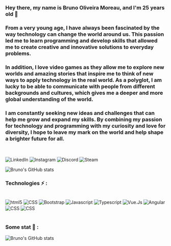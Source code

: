 

### Hey there, my name is Bruno Oliveira Moreau, and I'm 25 years old 👋 

### From a very young age, I have always been fascinated by the way technology can change the world around us. This passion led me to learn programming and develop skills that allowed me to create creative and innovative solutions to everyday problems.

###  In addition, I love video games as they allow me to explore new worlds and amazing stories that inspire me to think of new ways to apply technology in the real world. As a polyglot, I am lucky to be able to communicate with people from different backgrounds and cultures, which gives me a deeper and more global understanding of the world.

###  I am constantly seeking new ideas and challenges that can help me grow and expand my skills. By combining my passion for technology and programming with my curiosity and love for diversity, I hope to leave my mark on the world and help shape a brighter future for all.

 <br/>

![LinkedIn](https://img.shields.io/badge/LinkedIn-0077B5?style=for-the-badge&logo=linkedin&logoColor=white (https://www.linkedin.com/in/bruno-moreau-171584211/))
![Instagram](https://img.shields.io/badge/Instagram-E4405F?style=for-the-badge&logo=instagram&logoColor=white (https://www.instagram.com/whosbart/))
![Discord](https://img.shields.io/badge/Discord-7289DA?style=for-the-badge&logo=discord&logoColor=white (https://discord.com/channels/brunoolv#9795))
![Steam](https://img.shields.io/badge/Steam-000000?style=for-the-badge&logo=steam&logoColor=white (https://steamcommunity.com/profiles/76561198094172734/))


![Bruno's GitHub stats](https://github-readme-stats.vercel.app/api?username=brumo97&show_icons=true&theme=transparent)



###  Technologies  ⚡ : 
<div style ="display: inline_block"> <br/>
<img align ="center" src="https://img.shields.io/badge/HTML5-E34F26?style=for-the-badge&logo=html5&logoColor=white" alt ="html5">
<img align ="center" src="https://img.shields.io/badge/CSS3-1572B6?style=for-the-badge&logo=css3&logoColor=white" alt ="CSS">
<img align ="center" src="https://img.shields.io/badge/Bootstrap-563D7C?style=for-the-badge&logo=bootstrap&logoColor=white" alt ="Bootstrap">
<img align ="center" src="https://img.shields.io/badge/JavaScript-F7DF1E?style=for-the-badge&logo=javascript&logoColor=black" alt ="Javascript">
<img align ="center" src="https://img.shields.io/badge/TypeScript-007ACC?style=for-the-badge&logo=typescript&logoColor=white" alt ="Typescript">
<img align ="center" src="https://img.shields.io/badge/Vue.js-35495E?style=for-the-badge&logo=vue.js&logoColor=4FC08D" alt ="Vue.Js">
<img align ="center" src="https://img.shields.io/badge/Angular-DD0031?style=for-the-badge&logo=angular&logoColor=white" alt ="Angular">
<img align ="center" src="https://img.shields.io/badge/MySQL-00000F?style=for-the-badge&logo=mysql&logoColor=white" alt ="CSS">
<img align ="center" src="https://img.shields.io/badge/PHP-777BB4?style=for-the-badge&logo=php&logoColor=white  " alt ="CSS">
</div>
<br/>

### Some stat 🚀 : 

![Bruno's GitHub stats](https://github-readme-stats.vercel.app/api/top-langs/?username=brumo97&theme=blue-green)
